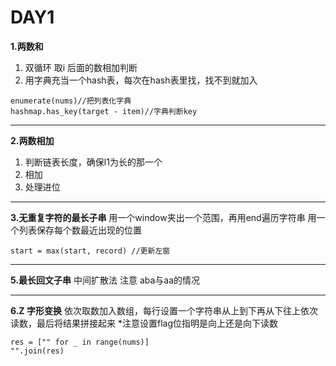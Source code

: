 DAY1
======
**1.两数和**
1. 双循环 取i 后面的数相加判断
2. 用字典充当一个hash表，每次在hash表里找，找不到就加入
```
enumerate(nums)//把列表化字典
hashmap.has_key(target - item)//字典判断key
```
---
**2.两数相加**
1. 判断链表长度，确保l1为长的那一个
2. 相加
3. 处理进位

---
**3.无重复字符的最长子串**
用一个window夹出一个范围，再用end遍历字符串
用一个列表保存每个数最近出现的位置
```
start = max(start, record) //更新左窗
```
---
**5.最长回文子串**
中间扩散法
注意 aba与aa的情况

---
**6.Z 字形变换**
依次取数加入数组，每行设置一个字符串从上到下再从下往上依次读数，最后将结果拼接起来
*注意设置flag位指明是向上还是向下读数
```
res = ["" for _ in range(nums)]
"".join(res)
```



